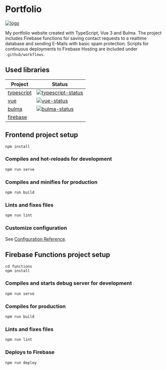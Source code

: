 # Portfolio

[![logo]][website]

[logo]: https://www.rzille.de/img/og_image.png
[website]: https://www.rzille.de

My portfolio website created with TypeScript, Vue 3 and Bulma. The project includes Firebase functions for saving contact requests to a realtime database and sending E-Mails with basic spam protection. Scripts for continuous deployments to Firebase Hosting are included under `.github/workflows`.

## Used libraries

| Project      | Status                                     |
| ------------ | ------------------------------------------ |
| [typescript] | [![typescript-status]][typescript-package] |
| [vue]        | [![vue-status]][vue-package]               |
| [bulma]      | [![bulma-status]][bulma-package]           |
| [firebase]   |                                            |

[typescript]: https://github.com/microsoft/TypeScript
[vue]: https://github.com/vuejs/vue-next
[bulma]: https://github.com/jgthms/bulma
[firebase]: https://github.com/firebase
[typescript-status]: https://img.shields.io/npm/v/typescript.svg
[vue-status]: https://img.shields.io/npm/v/vue.svg
[bulma-status]: https://img.shields.io/npm/v/bulma.svg
[typescript-package]: https://www.npmjs.com/package/typescript
[vue-package]: https://www.npmjs.com/package/vue
[bulma-package]: https://www.npmjs.com/package/bulma

## Frontend project setup

```
npm install
```

### Compiles and hot-reloads for development

```
npm run serve
```

### Compiles and minifies for production

```
npm run build
```

### Lints and fixes files

```
npm run lint
```

### Customize configuration

See [Configuration Reference](https://cli.vuejs.org/config/).

## Firebase Functions project setup

```
cd functions
npm install
```

### Compiles and starts debug server for development

```
npm run serve
```

### Compiles for production

```
npm run build
```

### Lints and fixes files

```
npm run lint
```

### Deploys to Firebase

```
npm run deploy
```
